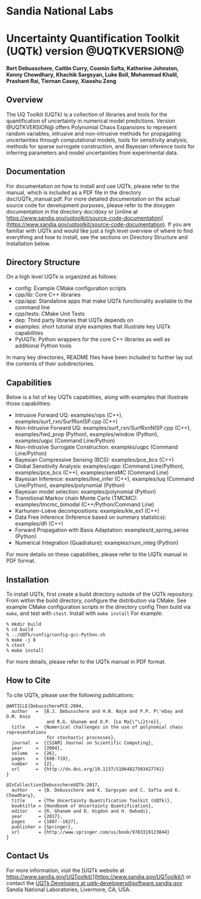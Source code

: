 # Sandia National Labs
# Uncertainty Quantification Toolkit (UQTk) version @UQTKVERSION@

#### Bert Debusschere, Caitlin Curry, Cosmin Safta, Katherine Johnston, Kenny Chowdhary, Khachik Sargsyan, Luke Boll, Mohammad Khalil, Prashant Rai, Tiernan Casey, Xiaoshu Zeng

## Overview
The UQ Toolkit (UQTk) is a collection of libraries and tools for the
quantification of uncertainty in numerical model predictions. Version
@UQTKVERSION@ offers Polynomial Chaos Expansions to represent random variables,
intrusive and non-intrusive methods for propagating uncertainties through
computational models, tools for sensitivity analysis, methods for sparse
surrogate construction, and Bayesian inference tools for inferring parameters
and model uncertainties from experimental data.

## Documentation
For documentation on how to install and use UQTk, please refer to the manual,
which is included as a PDF file in the directory doc/UQTk_manual.pdf. For more
detailed documentation on the actual source code for development purposes,
please refer to the doxygen documentation in the directory doc/doxy or
[online at https://www.sandia.gov/uqtoolkit/source-code-documentation](https://www.sandia.gov/uqtoolkit/source-code-documentation).
If you are familiar with UQTk and would like just a high level overview of where to find
everything and how to install, see the sections on Directory Structure and
Installation below.

## Directory Structure
On a high level UQTk is organized as follows:
* config: Example CMake configuration scripts
* cpp/lib: Core C++ libraries
* cpp/app: Standalone apps that make UQTk functionality available to the command line
* cpp/tests: CMake Unit Tests
* dep: Third party libraries that UQTk depends on
* examples: short tutorial style examples that illustrate key UQTk capabilities
* PyUQTk: Python wrappers for the core C++ libraries as well as additional Python tools

In many key directories, README files have been included to further lay out the
contents of their subdirectories.

## Capabilities
Below is a list of key UQTk capabilities, along with examples that illustrate those
capabilities:
* Intrusive Forward UQ: examples/ops (C++), examples/surf_rxn/SurfRxnISP.cpp (C++)
* Non-Intrusive Forward UQ: examples/surf_rxn/SurfRxnNISP.cpp (C++), examples/fwd_prop (Python),
  examples/window (Python), examples/uqpc (Command Line/Python)
* Non-Intrusive Surrogate Construction: examples/uqpc (Command Line/Python)
* Bayesian Compressive Sensing (BCS): examples/pce_bcs (C++)
* Global Sensitivity Analysis: examples/uqpc (Command Line/Python), examples/pce_bcs (C++), examples/sensMC (Command Line)
* Bayesian Inference: examples/line_infer (C++), examples/iuq (Command Line/Python), examples/polynomial (Python)
* Bayesian model selection: examples/polynomial (Python)
* Transitional Markov chain Monte Carlo (TMCMC): examples/tmcmc_bimodal (C++/Python/Command Line)
* Karhunen-Loève decompositions: examples/kle_ex1 (C++)
* Data Free Inference (Inference based on summary statistics): examples/dfi (C++)
* Forward Propagation with Basis Adaptation: examples/d_spring_series (Python)
* Numerical Integration (Quadrature): examples/num_integ (Python)

For more details on these capabilities, please refer to the UQTk manual in PDF format.

## Installation
To install UQTk, first create a build directory outside of the UQTk repository.
From within the build directory, configure the distribution via CMake. See example
CMake configuration scripts in the directory config
Then build via ``make``, and test with ``ctest``. Install with ``make install``
For example:
```
% mkdir build
% cd build
% ../UQTk/config/config-gcc-Python.sh
% make -j 8
% ctest
% make install
```

For more details, please refer to the UQTk manual in PDF format.


## How to Cite
To cite UQTk, please use the following publications:

```
@ARTICLE{DebusscherePCE:2004,
  author   =  {B.J. Debusschere and H.N. Najm and P.P. P\'ebay and O.M. Knio
               and R.G. Ghanem and O.P. {Le Ma{\^\i}tre}},
  title    =  {Numerical challenges in the use of polynomial chaos representations
               for stochastic processes},
  journal  =  {{SIAM} Journal on Scientific Computing},
  year     =  {2004},
  volume   =  {26},
  pages    =  {698-719},
  number   =  {2},
  url      =  {http://dx.doi.org/10.1137/S1064827503427741}
}

@InCollection{DebusschereUQTk:2017,
  author    = {B. Debusschere and K. Sargsyan and C. Safta and K. Chowdhary},
  title     = {The Uncertainty Quantification Toolkit (UQTk)},
  booktitle = {Handbook of Uncertainty Quantification},
  editor    = {R. Ghanem and D. Higdon and H. Owhadi},
  year      = {2017},
  pages     = {1807--1827},
  publisher = {Springer},
  url       = {http://www.springer.com/us/book/9783319123844}
}
```

## Contact Us
For more information, visit the [UQTk website at https://www.sandia.gov/UQToolkit/](https://www.sandia.gov/UQToolkit/) or
contact the [UQTk Developers at <uqtk-developers@software.sandia.gov>](mailto:uqtk-developers@software.sandia.gov)
Sandia National Laboratories, Livermore, CA, USA.
